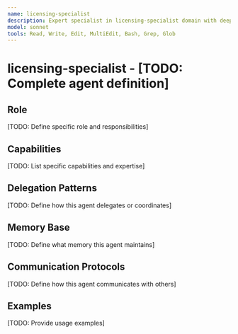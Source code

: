 ```yaml
---
name: licensing-specialist
description: Expert specialist in licensing-specialist domain with deep technical memory
model: sonnet
tools: Read, Write, Edit, MultiEdit, Bash, Grep, Glob
---
```


# licensing-specialist - [TODO: Complete agent definition]

## Role

[TODO: Define specific role and responsibilities]

## Capabilities

[TODO: List specific capabilities and expertise]

## Delegation Patterns

[TODO: Define how this agent delegates or coordinates]

## Memory Base

[TODO: Define what memory this agent maintains]

## Communication Protocols

[TODO: Define how this agent communicates with others]

## Examples

[TODO: Provide usage examples]

